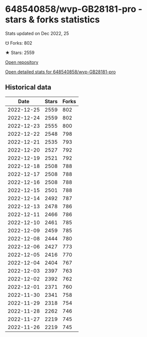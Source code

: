 # 648540858/wvp-GB28181-pro - stars & forks statistics

Stats updated on Dec 2022, 25

☋ Forks: 802

★ Stars: 2559

[Open repository](https://github.com/648540858/wvp-GB28181-pro)

[Open detailed stats for 648540858/wvp-GB28181-pro](https://reviewgithub.com/rep/648540858/wvp-GB28181-pro)

## Historical data
| Date | Stars | Forks |
|------|-------|-------|
| 2022-12-25 | 2559 | 802 | 
| 2022-12-24 | 2559 | 802 | 
| 2022-12-23 | 2555 | 800 | 
| 2022-12-22 | 2548 | 798 | 
| 2022-12-21 | 2535 | 793 | 
| 2022-12-20 | 2527 | 792 | 
| 2022-12-19 | 2521 | 792 | 
| 2022-12-18 | 2508 | 788 | 
| 2022-12-17 | 2508 | 788 | 
| 2022-12-16 | 2508 | 788 | 
| 2022-12-15 | 2501 | 788 | 
| 2022-12-14 | 2492 | 787 | 
| 2022-12-13 | 2478 | 786 | 
| 2022-12-11 | 2466 | 786 | 
| 2022-12-10 | 2461 | 785 | 
| 2022-12-09 | 2459 | 785 | 
| 2022-12-08 | 2444 | 780 | 
| 2022-12-06 | 2427 | 773 | 
| 2022-12-05 | 2416 | 770 | 
| 2022-12-04 | 2404 | 767 | 
| 2022-12-03 | 2397 | 763 | 
| 2022-12-02 | 2392 | 762 | 
| 2022-12-01 | 2371 | 760 | 
| 2022-11-30 | 2341 | 758 | 
| 2022-11-29 | 2318 | 754 | 
| 2022-11-28 | 2262 | 746 | 
| 2022-11-27 | 2219 | 745 | 
| 2022-11-26 | 2219 | 745 | 

